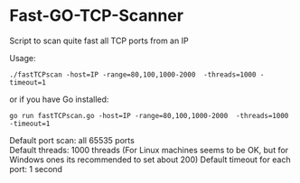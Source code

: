 # Fast-GO-TCP-Scanner
Script to scan quite fast all TCP ports from an IP

Usage: 
```
./fastTCPscan -host=IP -range=80,100,1000-2000  -threads=1000 -timeout=1 
```
or if you have Go installed: 
```
go run fastTCPscan.go -host=IP -range=80,100,1000-2000  -threads=1000 -timeout=1 
```
Default port scan: all 65535 ports  
Default threads: 1000 threads  (For Linux machines seems to be OK, but for Windows ones its recommended to set about 200)
Default timeout for each port: 1 second  
